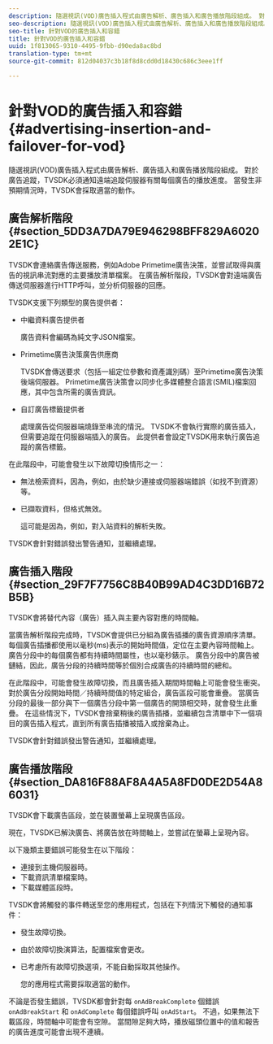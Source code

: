 ```yaml
---
description: 隨選視訊(VOD)廣告插入程式由廣告解析、廣告插入和廣告播放階段組成。 對於廣告追蹤，TVSDK必須通知遠端追蹤伺服器有關每個廣告的播放進度。 當發生非預期情況時，TVSDK會採取適當的動作。
seo-description: 隨選視訊(VOD)廣告插入程式由廣告解析、廣告插入和廣告播放階段組成。 對於廣告追蹤，TVSDK必須通知遠端追蹤伺服器有關每個廣告的播放進度。 當發生非預期情況時，TVSDK會採取適當的動作。
seo-title: 針對VOD的廣告插入和容錯
title: 針對VOD的廣告插入和容錯
uuid: 1f813065-9310-4495-9fbb-d90eda8ac8bd
translation-type: tm+mt
source-git-commit: 812d04037c3b18f8d8cdd0d18430c686c3eee1ff

---
```



# 針對VOD的廣告插入和容錯 {#advertising-insertion-and-failover-for-vod}

隨選視訊(VOD)廣告插入程式由廣告解析、廣告插入和廣告播放階段組成。 對於廣告追蹤，TVSDK必須通知遠端追蹤伺服器有關每個廣告的播放進度。 當發生非預期情況時，TVSDK會採取適當的動作。

## 廣告解析階段 {#section_5DD3A7DA79E946298BFF829A60202E1C}

TVSDK會連絡廣告傳送服務，例如Adobe Primetime廣告決策，並嘗試取得與廣告的視訊串流對應的主要播放清單檔案。 在廣告解析階段，TVSDK會對遠端廣告傳送伺服器進行HTTP呼叫，並分析伺服器的回應。

TVSDK支援下列類型的廣告提供者：

* 中繼資料廣告提供者

   廣告資料會編碼為純文字JSON檔案。
* Primetime廣告決策廣告供應商

   TVSDK會傳送要求（包括一組定位參數和資產識別碼）至Primetime廣告決策後端伺服器。 Primetime廣告決策會以同步化多媒體整合語言(SMIL)檔案回應，其中包含所需的廣告資訊。
* 自訂廣告標籤提供者

   處理廣告從伺服器端燒錄至串流的情況。 TVSDK不會執行實際的廣告插入，但需要追蹤在伺服器端插入的廣告。 此提供者會設定TVSDK用來執行廣告追蹤的廣告標籤。

在此階段中，可能會發生以下故障切換情形之一：

* 無法檢索資料，因為，例如，由於缺少連接或伺服器端錯誤（如找不到資源）等。
* 已擷取資料，但格式無效。

   這可能是因為，例如，對入站資料的解析失敗。

TVSDK會針對錯誤發出警告通知，並繼續處理。

## 廣告插入階段 {#section_29F7F7756C8B40B99AD4C3DD16B72B5B}

TVSDK會將替代內容（廣告）插入與主要內容對應的時間軸。

當廣告解析階段完成時，TVSDK會提供已分組為廣告插播的廣告資源順序清單。 每個廣告插播都使用以毫秒(ms)表示的開始時間值，定位在主要內容時間軸上。 廣告分段中的每個廣告都有持續時間屬性，也以毫秒錶示。 廣告分段中的廣告被鏈結，因此，廣告分段的持續時間等於個別合成廣告的持續時間的總和。

在此階段中，可能會發生故障切換，而且廣告插入期間時間軸上可能會發生衝突。 對於廣告分段開始時間／持續時間值的特定組合，廣告區段可能會重疊。 當廣告分段的最後一部分與下一個廣告分段中第一個廣告的開頭相交時，就會發生此重疊。 在這些情況下，TVSDK會捨棄稍後的廣告插播，並繼續包含清單中下一個項目的廣告插入程式，直到所有廣告插播被插入或捨棄為止。

TVSDK會針對錯誤發出警告通知，並繼續處理。

## 廣告播放階段 {#section_DA816F88AF8A4A5A8FD0DE2D54A86031}

TVSDK會下載廣告區段，並在裝置螢幕上呈現廣告區段。

現在，TVSDK已解決廣告、將廣告放在時間軸上，並嘗試在螢幕上呈現內容。

以下幾類主要錯誤可能發生在以下階段：

* 連接到主機伺服器時。
* 下載資訊清單檔案時。
* 下載媒體區段時。

TVSDK會將觸發的事件轉送至您的應用程式，包括在下列情況下觸發的通知事件：

* 發生故障切換。
* 由於故障切換演算法，配置檔案會更改。
* 已考慮所有故障切換選項，不能自動採取其他操作。

   您的應用程式需要採取適當的動作。

不論是否發生錯誤，TVSDK都會針對每 `onAdBreakComplete` 個錯誤 `onAdBreakStart` 和 `onAdComplete` 每個錯誤呼叫 `onAdStart`。 不過，如果無法下載區段，時間軸中可能會有空隙。 當間隙足夠大時，播放磁頭位置中的值和報告的廣告進度可能會出現不連續。
